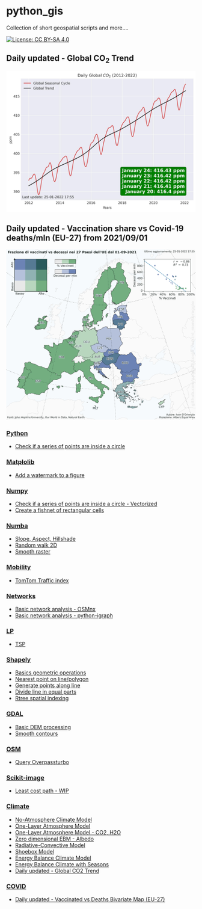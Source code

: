 # python_gis
Collection of short geospatial scripts and more....

[![License: CC BY-SA 4.0](https://img.shields.io/badge/License-CC%20BY--SA%204.0-lightgrey.svg)](https://creativecommons.org/licenses/by/4.0/)

## Daily updated - Global CO<sub>2</sub> Trend
<img src=Climate/09_DailyGlobalCO2.jpg width="600">

## Daily updated - Vaccination share vs Covid-19 deaths/mln (EU-27) from 2021/09/01
<img src=COVID/01_Vax_vs_Deaths_Biv_Map.jpg width="600">

### [Python](https://github.com/ivandorte/python_gis/tree/main/Python)

* [Check if a series of points are inside a circle](https://github.com/ivandorte/python_gis/blob/main/Python/01_points_inside_circle_loop.ipynb)

### [Matplolib](https://github.com/ivandorte/python_gis/tree/main/Matplotlib)

* [Add a watermark to a figure](https://github.com/ivandorte/python_gis/blob/main/Matplotlib/01_watermark.ipynb)

### [Numpy](https://github.com/ivandorte/python_gis/tree/main/Numpy)

* [Check if a series of points are inside a circle - Vectorized](https://github.com/ivandorte/python_gis/blob/main/Numpy/01_points_inside_circle_vect.ipynb)
* [Create a fishnet of rectangular cells](https://github.com/ivandorte/python_gis/blob/main/Numpy/02_fishnet.ipynb)

### [Numba](https://github.com/ivandorte/python_gis/tree/main/Numba)

* [Slope, Aspect, Hillshade](https://github.com/ivandorte/python_gis/blob/main/Numba/01_terrain_algs.ipynb)
* [Random walk 2D](https://github.com/ivandorte/python_gis/blob/main/Numba/02_random_walk.ipynb)
* [Smooth raster](https://github.com/ivandorte/python_gis/blob/main/Numba/03_smooth_raster.ipynb)

### [Mobility](https://github.com/ivandorte/python_gis/tree/main/Mobility)
* [TomTom Traffic index](https://github.com/ivandorte/python_gis/blob/main/Mobility/01_TomTom_traffic.ipynb)

### [Networks](https://github.com/ivandorte/python_gis/tree/main/Networks)

* [Basic network analysis - OSMnx](https://github.com/ivandorte/python_gis/blob/main/Networks/01_osmnx.ipynb)
* [Basic network analysis - python-igraph](https://github.com/ivandorte/python_gis/blob/main/Networks/02_igraph.ipynb)

### [LP](https://github.com/ivandorte/python_gis/tree/main/LP)

* [TSP](https://github.com/ivandorte/python_gis/blob/main/LP/01_tsp.ipynb)

### [Shapely](https://github.com/ivandorte/python_gis/tree/main/Shapely)

* [Basics geometric operations](https://github.com/ivandorte/python_gis/blob/main/Shapely/01_gis_basics_shapely.ipynb)
* [Nearest point on line/polygon](https://github.com/ivandorte/python_gis/blob/main/Shapely/02_nearest_point_on_line_polygon.ipynb)
* [Generate points along line](https://github.com/ivandorte/python_gis/blob/main/Shapely/03_points_along_line_shapely.ipynb)
* [Divide line in equal parts](https://github.com/ivandorte/python_gis/blob/main/Shapely/04_divide_line_in_equal_parts.ipynb)
* [Rtree spatial indexing](https://github.com/ivandorte/python_gis/blob/main/Shapely/05_rtree.ipynb)

### [GDAL](https://github.com/ivandorte/python_gis/tree/main/GDAL)

* [Basic DEM processing](https://github.com/ivandorte/python_gis/blob/main/GDAL/01_dem_processing.ipynb)
* [Smooth contours](https://github.com/ivandorte/python_gis/blob/main/GDAL/02_gen_contours.ipynb)

### [OSM](https://github.com/ivandorte/python_gis/tree/main/OSM)

* [Query Overpassturbo](https://github.com/ivandorte/python_gis/blob/main/OSM/01_overpassturbo.ipynb)

### [Scikit-image](https://github.com/ivandorte/python_gis/tree/main/Scikit-image)

* [Least cost path - WIP](https://github.com/ivandorte/python_gis/blob/main/Scikit-image/01_least_cost_path.ipynb)

### [Climate](https://github.com/ivandorte/python_gis/tree/main/Climate)

* [No-Atmosphere Climate Model](https://github.com/ivandorte/python_gis/blob/main/Climate/01_no_atmosphere_model.ipynb)
* [One-Layer Atmosphere Model](https://github.com/ivandorte/python_gis/blob/main/Climate/02_one_layer_atmosphere_model.ipynb)
* [One-Layer Atmosphere Model - CO2, H2O](https://github.com/ivandorte/python_gis/blob/main/Climate/03_one_layer_atmosphere_CO2_H2O_model.ipynb)
* [Zero dimensional EBM - Albedo](https://github.com/ivandorte/python_gis/blob/main/Climate/04_zero_dimensional_albedo_feedback_model.ipynb)
* [Radiative-Convective Model](https://github.com/ivandorte/python_gis/blob/main/Climate/05_radiative_convective_model.ipynb)
* [Shoebox Model](https://github.com/ivandorte/python_gis/blob/main/Climate/06_global_climate_shoebox_model.ipynb)
* [Energy Balance Climate Model](https://github.com/ivandorte/python_gis/blob/main/Climate/07_energy_balance_climate_model.ipynb)
* [Energy Balance Climate with Seasons](https://github.com/ivandorte/python_gis/blob/main/Climate/08_energy_balance_climate_seasons_model.ipynb)
* [Daily updated - Global CO2 Trend](https://github.com/ivandorte/python_gis/blob/main/Climate/09_global_trends_CO2.ipynb)

### [COVID](https://github.com/ivandorte/python_gis/tree/main/COVID)

* [Daily updated - Vaccinated vs Deaths Bivariate Map (EU-27)](https://github.com/ivandorte/python_gis/blob/main/COVID/01_Vax_vs_Deaths_Biv_Map.ipynb)
